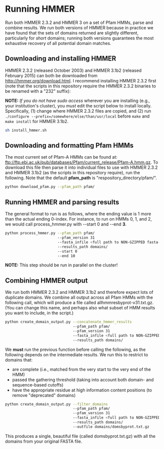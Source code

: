 # Running HMMER
Run both HMMER 2.3.2 and HMMER 3 on a set of Pfam HMMs, parse and combine results. We run both versions of HMMER because in practice we have found that the sets of domains returned are slightly different, particularly for *short* domains; running both versions guarantees the most exhaustive recovery of all potential domain matches.

## Downloading and installing HMMER
HMMER 2.3.2 (released October 2003) and HMMER 3.1b2 (released February 2015) can both be downloaded from http://hmmer.org/download.html. I recommend installing HMMER 2.3.2 first (note that the scripts in this repository require the HMMER 2.3.2 binaries to be renamed with a "232" suffix):

**NOTE:** *If you do not have sudo access* wherever you are installing (e.g., your institution's cluster), you *must* edit the script below to install locally. Specifically, (1) change where HMMER 2.3.2 files are copied, and (2) run `./configure --prefix=/somewhere/else/than/usr/local` before `make` and `make install` for HMMER 3.1b2.

```bash
sh install_hmmer.sh
```


## Downloading and formatting Pfam HMMs
The most current set of Pfam-A HMMs can be found at: 
ftp://ftp.ebi.ac.uk/pub/databases/Pfam/current_release/Pfam-A.hmm.gz. To download this file then parse 
it into individual files to use with HMMER 2.3.2 and HMMER 3.1b2 (as the scripts in this repository 
require), run the following. Note that the default **pfam_path** is "respository_directory/pfam/".

```bash
python download_pfam.py --pfam_path pfam/
```

## Running HMMER and parsing results
The general format to run is as follows, where the ending value is 1 more than the actual ending 0-index. 
For instance, to run on HMMs 0, 1, and 2, we would call process_hmmer.py with --start 0 and --end **3**.

```bash
python process_hmmer.py --pfam_path pfam/ 
                        --pfam_version 31 
                        --fasta_infile <full path to NON-GZIPPED fasta-formatted sequence file> 
                        --results_path domains/ 
                        --start 0 
                        --end 10
```

**NOTE:** This step should be run in parallel on the cluster!

## Combining HMMER output

We run both HMMER 2.3.2 and HMMER 3.1b2 and therefore expect lots of duplicate domains. We combine all output across all Pfam HMMs with the following call, which will produce a file called allhmmresbyprot-v31.txt.gz. (You can change this name, and perhaps also what subset of HMM results you want to include, in the script.)

```bash
python create_domain_output.py --concatenate_hmmer_results 
                               --pfam_path pfam/
                               --pfam_version 31
                               --fasta_infile <full path to NON-GZIPPED fasta-formatted sequence file>
                               --results_path domains/
```

We **must** run the previous function before calling the following, as the following depends on the intermediate results. We run this to restrict to domains that:

* are complete (i.e., matched from the very start to the very end of the HMM)
* passed the gathering threshold (taking into account both domain- and sequence-based cutoffs)
* have the appropriate residue at high information content positions (to remove "deprecated" domains)

```bash
python create_domain_output.py --filter_domains
                               --pfam_path pfam/
                               --pfam_version 31
                               --fasta_infile <full path to NON-GZIPPED fasta-formatted sequence file>
                               --results_path domains/
                               --outfile domains/domsbyprot.txt.gz
```

This produces a single, beautiful file (called domsbyprot.txt.gz) with all the domains from your original FASTA file.
